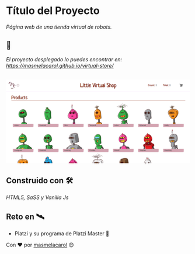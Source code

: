 # Título del Proyecto

_Página web de una tienda virtual de robots._

## 🛫

_El proyecto desplegado lo puedes encontrar en: https://masmelacarol.github.io/virtual-store/_

##
![little_virtual_shop_app](https://github.com/masmelacarol/virtual-store/blob/master/assets/images/little_virtual_shop_app.png)

## Construido con 🛠️

_HTML5, SaSS y Vanilla Js_


## Reto en 🛰
* Platzi y su programa de Platzi Master 💚


Con ❤️ por [masmelacarol](https://github.com/masmelacarol) 😊
